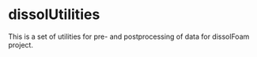 # dissolUtilities
This is a set of utilities for pre- and postprocessing of data for dissolFoam project.
